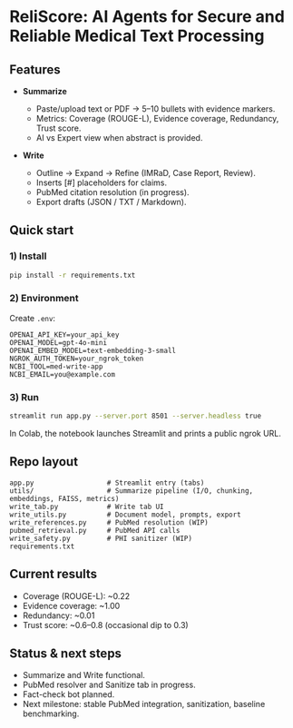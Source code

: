 # ReliScore: AI Agents for Secure and Reliable Medical Text Processing


## Features
- **Summarize**
  - Paste/upload text or PDF → 5–10 bullets with evidence markers.
  - Metrics: Coverage (ROUGE-L), Evidence coverage, Redundancy, Trust score.
  - AI vs Expert view when abstract is provided.

- **Write**
  - Outline → Expand → Refine (IMRaD, Case Report, Review).
  - Inserts [#] placeholders for claims.
  - PubMed citation resolution (in progress).
  - Export drafts (JSON / TXT / Markdown).

## Quick start

### 1) Install
```bash
pip install -r requirements.txt
```

### 2) Environment
Create `.env`:
```
OPENAI_API_KEY=your_api_key
OPENAI_MODEL=gpt-4o-mini
OPENAI_EMBED_MODEL=text-embedding-3-small
NGROK_AUTH_TOKEN=your_ngrok_token
NCBI_TOOL=med-write-app
NCBI_EMAIL=you@example.com
```

### 3) Run
```bash
streamlit run app.py --server.port 8501 --server.headless true
```

In Colab, the notebook launches Streamlit and prints a public ngrok URL.

## Repo layout
```
app.py                  # Streamlit entry (tabs)
utils/                  # Summarize pipeline (I/O, chunking, embeddings, FAISS, metrics)
write_tab.py            # Write tab UI
write_utils.py          # Document model, prompts, export
write_references.py     # PubMed resolution (WIP)
pubmed_retrieval.py     # PubMed API calls
write_safety.py         # PHI sanitizer (WIP)
requirements.txt
```

## Current results
- Coverage (ROUGE-L): ~0.22
- Evidence coverage: ~1.00
- Redundancy: ~0.01
- Trust score: ~0.6–0.8 (occasional dip to 0.3)

## Status & next steps
- Summarize and Write functional.
- PubMed resolver and Sanitize tab in progress.
- Fact-check bot planned.
- Next milestone: stable PubMed integration, sanitization, baseline benchmarking.
